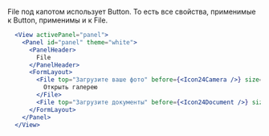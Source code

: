 File под капотом использует Button. То есть все свойства, применимые к Button, применимы и к File.

```jsx
  <View activePanel="panel">
    <Panel id="panel" theme="white">
      <PanelHeader>
        File
      </PanelHeader>
      <FormLayout>
        <File top="Загрузите ваше фото" before={<Icon24Camera />} size="l">
          Открыть галерею
        </File>
        <File top="Загрузите документы" before={<Icon24Document />} size="xl" level="2" />
      </FormLayout>
    </Panel>
  </View>
```
